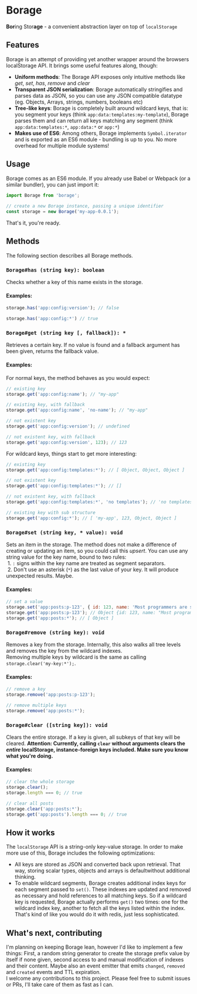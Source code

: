 # Borage
**Bor**ing Stor**age** - a convenient abstraction layer on top of `localStorage`

## Features
Borage is an attempt of providing yet another wrapper around the browsers localStorage API. It brings some useful features along, though:

 - **Uniform methods**: The Borage API exposes only intuitive methods like *get*, *set*, *has*, *remove* and *clear*
 - **Transparent JSON serialization**: Borage automatically stringifies and parses data as JSON, so you can use any JSON compatible datatype (eg. Objects, Arrays, strings, numbers, booleans etc)
 - **Tree-like keys**: Borage is completely built around wildcard keys, that is: you segment your keys (think `app:data:templates:my-template`), Borage parses them and can return all keys matching any segment (think `app:data:templates:*`, `app:data:*` or `app:*`)
 - **Makes use of ES6**: Among others, Borage implements `Symbol.iterator` and is exported as an ES6 module - bundling is up to you. No more overhead for multiple module systems!
 
## Usage
Borage comes as an ES6 module. If you already use Babel or Webpack (or a similar bundler), you can just import it:

````js
import Borage from 'borage';
    
// create a new Borage instance, passing a unique identifier
const storage = new Borage('my-app-0.0.1');
````

That's it, you're ready.  

## Methods
The following section describes all Borage methods.

### `Borage#has (string key): boolean`
Checks whether a key of this name exists in the storage.

#### Examples:

````js
storage.has('app:config:version'); // false

storage.has('app:config:*') // true
````

### `Borage#get (string key [, fallback]): *`
Retrieves a certain key. If no value is found and a fallback argument has been given, returns the fallback value.

#### Examples:
For normal keys, the method behaves as you would expect:

````js
// existing key
storage.get('app:config:name'); // "my-app"

// existing key, with fallback
storage.get('app:config:name', 'no-name'); // "my-app"

// not existent key
storage.get('app:config:version'); // undefined

// not existent key, with fallback
storage.get('app:config:version', 123); // 123
````

For wildcard keys, things start to get more interesting:

````js
// existing key
storage.get('app:config:templates:*'); // [ Object, Object, Object ]

// not existent key
storage.get('app:config:templates:*'); // []

// not existent key, with fallback
storage.get('app:config:templates:*', 'no templates'); // 'no templates'

// existing key with sub structure
storage.get('app:config:*'); // [ 'my-app', 123, Object, Object ]
````


### `Borage#set (string key, * value): void`
Sets an item in the storage. The method does not make a difference of creating or updating an item, so you could call this *upsert*. You can use any string value for the key name, bound to two rules:  
  1. `:` signs within the key name are treated as segment separators.  
  2. Don't use an asterisk (`*`) as the last value of your key. It will produce unexpected results. Maybe.  

#### Examples:

````js
// set a value
storage.set('app:posts:p-123', { id: 123, name: 'Most programmers are sleep deprived', content: '...' });
storage.get('app:posts:p-123'); // Object {id: 123, name: "Most programmers are sleep deprived", content: "..."}
storage.get('app:posts:*'); // [ Object ]
````


### `Borage#remove (string key): void`
Removes a key from the storage. Internally, this also walks all tree levels and removes the key from the wildcard indexes.  
Removing multiple keys by wildcard is the same as calling `storage.clear('my-key:*');`.

#### Examples:

````js
// remove a key
storage.remove('app:posts:p-123');

// remove multiple keys
storage.remove('app:posts:*');
````


### `Borage#clear ([string key]): void`
Clears the entire storage. If a key is given, all subkeys of that key will be cleared.
**Attention: Currently, calling `clear` without arguments clears the *entire* localStorage, instance-foreign keys included. Make sure you know what you're doing.**

#### Examples:

````js
// clear the whole storage
storage.clear();
storage.length === 0; // true

// clear all posts
storage.clear('app:posts:*');
storage.get('app:posts').length === 0; // true
````

## How it works
The `localStorage` API is a string-only key-value storage. In order to make more use of this, Borage includes the following optimizations:
 - All keys are stored as JSON and converted back upon retrieval. That way, storing scalar types, objects and arrays is defaultwithout additional thinking.
 - To enable wildcard segments, Borage creates additional index keys for each segment passed to `set()`. These indexes are updated and removed as necessary and hold references to all matching keys. So if a wildcard key is requested, Borage actually performs `get()` two times: one for the wildcard index key, another to fetch all the keys listed within the index.  
 That's kind of like you would do it with redis, just less sophisticated.

## What's next, contributing
I'm planning on keeping Borage lean, however I'd like to implement a few things: First, a random string generator to create the storage prefix value by itself if none given, second access to and manual modification of indexes and their content. Maybe also an event emitter that emits `changed`, `removed` and `created` events and TTL expiration.  
I welcome any contributions to this project. Please feel free to submit issues or PRs, I'll take care of them as fast as I can.
